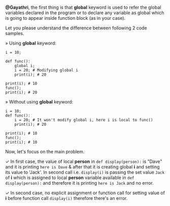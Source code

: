 **@Gayathri**, the first thing is that **global**  keyword is used to refer the global variables declared in the program or to declare any variable as global which is going to appear inside function block (as in your case).

Let you please understand the difference between following 2 code samples.

&raquo; Using **global** keyword:

    i = 10;

    def func():
        global i;
        i = 20; # Modifying global i
        print(i); # 20

    print(i); # 10
    func();
    print(i); # 20

&raquo; Without using **global** keyword:


    i = 10;
    def func():
        i = 20; # It won't modify global i, here i is local to func()
        print(i); # 20

    print(i); # 10
    func(); 
    print(i); # 10

Now, let's focus on the main problem.

✓ In first case, the value of local **person** in `def display(person):` is "Dave" and it is printing `here is Dave` & after that it is creating global **i** and setting its value to 'Jack'. In second call i.e. `display(i)` is passing the set value `Jack` of **i** which is assigned to local **person** variable available in `def display(person):` and therefore it is printing `here is Jack` and no error.



✓ In second case, no explicit assignment or function call for setting value of **i** before function call `display(i)` therefore there's an error.

